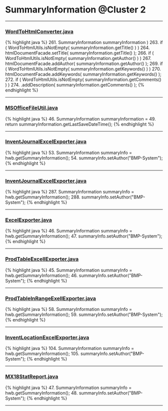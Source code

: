 # SummaryInformation @Cluster 2

***

### [WordToHtmlConverter.java](https://searchcode.com/codesearch/view/97383966/)
{% highlight java %}
261.     SummaryInformation summaryInformation )
263. if ( WordToHtmlUtils.isNotEmpty( summaryInformation.getTitle() ) )
264.     htmlDocumentFacade.setTitle( summaryInformation.getTitle() );
266. if ( WordToHtmlUtils.isNotEmpty( summaryInformation.getAuthor() ) )
267.     htmlDocumentFacade.addAuthor( summaryInformation.getAuthor() );
269. if ( WordToHtmlUtils.isNotEmpty( summaryInformation.getKeywords() ) )
270.     htmlDocumentFacade.addKeywords( summaryInformation.getKeywords() );
272. if ( WordToHtmlUtils.isNotEmpty( summaryInformation.getComments() ) )
274.             .addDescription( summaryInformation.getComments() );
{% endhighlight %}

***

### [MSOfficeFileUtil.java](https://searchcode.com/codesearch/view/116052780/)
{% highlight java %}
46. SummaryInformation summaryInformation =
49. return summaryInformation.getLastSaveDateTime();
{% endhighlight %}

***

### [InventJournalExcelExporter.java](https://searchcode.com/codesearch/view/137412606/)
{% highlight java %}
53. SummaryInformation summaryInfo = hwb.getSummaryInformation();
54. summaryInfo.setAuthor("BMP-System");
{% endhighlight %}

***

### [InventJournalExcelExporter.java](https://searchcode.com/codesearch/view/137412606/)
{% highlight java %}
287. SummaryInformation summaryInfo = hwb.getSummaryInformation();
288. summaryInfo.setAuthor("BMP-System");
{% endhighlight %}

***

### [ExcelExporter.java](https://searchcode.com/codesearch/view/137412604/)
{% highlight java %}
46. SummaryInformation summaryInfo = hwb.getSummaryInformation();
47. summaryInfo.setAuthor("BMP-System");
{% endhighlight %}

***

### [ProdTableExcellExporter.java](https://searchcode.com/codesearch/view/137412607/)
{% highlight java %}
45. SummaryInformation summaryInfo = hwb.getSummaryInformation();
46. summaryInfo.setAuthor("BMP-System");
{% endhighlight %}

***

### [ProdTableInRangeExellExporter.java](https://searchcode.com/codesearch/view/137412593/)
{% highlight java %}
58. SummaryInformation summaryInfo = hwb.getSummaryInformation();
59. summaryInfo.setAuthor("BMP-System");
{% endhighlight %}

***

### [InventLocationExcelExporter.java](https://searchcode.com/codesearch/view/137412597/)
{% highlight java %}
104. SummaryInformation summaryInfo = hwb.getSummaryInformation();
105. summaryInfo.setAuthor("BMP-System");
{% endhighlight %}

***

### [MX18StatReport.java](https://searchcode.com/codesearch/view/137412598/)
{% highlight java %}
47. SummaryInformation summaryInfo = hwb.getSummaryInformation();
48. summaryInfo.setAuthor("BMP-System");
{% endhighlight %}

***

